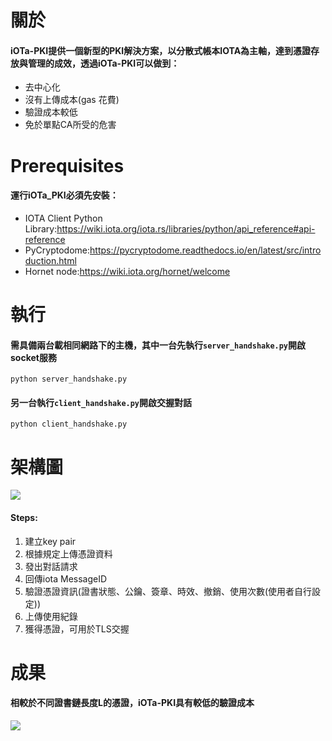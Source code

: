 
# 關於
#### iOTa-PKI提供一個新型的PKI解決方案，以分散式帳本IOTA為主軸，達到憑證存放與管理的成效，透過iOTa-PKI可以做到：
* 去中心化
* 沒有上傳成本(gas 花費)
* 驗證成本較低
* 免於單點CA所受的危害

# Prerequisites
#### 運行iOTa_PKI必須先安裝：
* IOTA Client Python Library:https://wiki.iota.org/iota.rs/libraries/python/api_reference#api-reference
* PyCryptodome:https://pycryptodome.readthedocs.io/en/latest/src/introduction.html
* Hornet node:https://wiki.iota.org/hornet/welcome

# 執行
#### 需具備兩台載相同網路下的主機，其中一台先執行`server_handshake.py`開啟socket服務
`python server_handshake.py`


#### 另一台執行`client_handshake.py`開啟交握對話

`python client_handshake.py`
# 架構圖
![](https://i.imgur.com/9spGWOE.png)

#### Steps:
1. 建立key pair
2. 根據規定上傳憑證資料
3. 發出對話請求
4. 回傳iota MessageID
5. 驗證憑證資訊(證書狀態、公鑰、簽章、時效、撤銷、使用次數(使用者自行設定))
6. 上傳使用紀錄
7. 獲得憑證，可用於TLS交握

# 成果
#### 相較於不同證書鏈長度L的憑證，iOTa-PKI具有較低的驗證成本
![](https://i.imgur.com/eOdqKzj.jpg)





